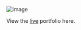 ![image](https://github.com/kdalangan/kdalangan.github.io/assets/143077703/bb3b73ed-dd0d-4eaf-9092-c6484f7ff708)

View the [live](https://kdalangan.github.io/) portfolio here. 
